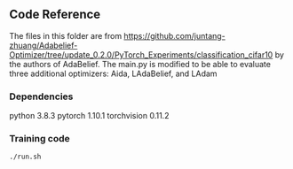 ## Code Reference 
The files in this folder are from https://github.com/juntang-zhuang/Adabelief-Optimizer/tree/update_0.2.0/PyTorch_Experiments/classification_cifar10 by the authors of AdaBelief. The main.py is modified to be able to evaluate three additional optimizers: Aida, LAdaBelief, and LAdam

### Dependencies
python 3.8.3
pytorch 1.10.1
torchvision 0.11.2

### Training code
```bash
./run.sh
```

